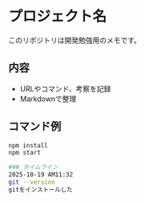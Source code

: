 # プロジェクト名
このリポジトリは開発勉強用のメモです。

## 内容
- URLやコマンド、考察を記録
- Markdownで整理

## コマンド例
```bash
npm install
npm start

### タイムライン
2025-10-19 AM11:32
git --version
gitをインストールした
